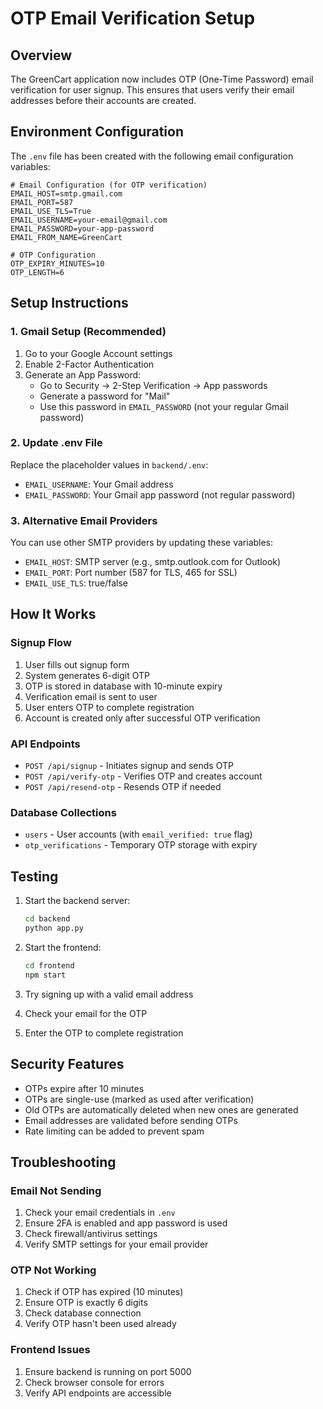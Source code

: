 # OTP Email Verification Setup

## Overview
The GreenCart application now includes OTP (One-Time Password) email verification for user signup. This ensures that users verify their email addresses before their accounts are created.

## Environment Configuration

The `.env` file has been created with the following email configuration variables:

```env
# Email Configuration (for OTP verification)
EMAIL_HOST=smtp.gmail.com
EMAIL_PORT=587
EMAIL_USE_TLS=True
EMAIL_USERNAME=your-email@gmail.com
EMAIL_PASSWORD=your-app-password
EMAIL_FROM_NAME=GreenCart

# OTP Configuration
OTP_EXPIRY_MINUTES=10
OTP_LENGTH=6
```

## Setup Instructions

### 1. Gmail Setup (Recommended)
1. Go to your Google Account settings
2. Enable 2-Factor Authentication
3. Generate an App Password:
   - Go to Security → 2-Step Verification → App passwords
   - Generate a password for "Mail"
   - Use this password in `EMAIL_PASSWORD` (not your regular Gmail password)

### 2. Update .env File
Replace the placeholder values in `backend/.env`:
- `EMAIL_USERNAME`: Your Gmail address
- `EMAIL_PASSWORD`: Your Gmail app password (not regular password)

### 3. Alternative Email Providers
You can use other SMTP providers by updating these variables:
- `EMAIL_HOST`: SMTP server (e.g., smtp.outlook.com for Outlook)
- `EMAIL_PORT`: Port number (587 for TLS, 465 for SSL)
- `EMAIL_USE_TLS`: true/false

## How It Works

### Signup Flow
1. User fills out signup form
2. System generates 6-digit OTP
3. OTP is stored in database with 10-minute expiry
4. Verification email is sent to user
5. User enters OTP to complete registration
6. Account is created only after successful OTP verification

### API Endpoints
- `POST /api/signup` - Initiates signup and sends OTP
- `POST /api/verify-otp` - Verifies OTP and creates account
- `POST /api/resend-otp` - Resends OTP if needed

### Database Collections
- `users` - User accounts (with `email_verified: true` flag)
- `otp_verifications` - Temporary OTP storage with expiry

## Testing

1. Start the backend server:
   ```bash
   cd backend
   python app.py
   ```

2. Start the frontend:
   ```bash
   cd frontend
   npm start
   ```

3. Try signing up with a valid email address
4. Check your email for the OTP
5. Enter the OTP to complete registration

## Security Features

- OTPs expire after 10 minutes
- OTPs are single-use (marked as used after verification)
- Old OTPs are automatically deleted when new ones are generated
- Email addresses are validated before sending OTPs
- Rate limiting can be added to prevent spam

## Troubleshooting

### Email Not Sending
1. Check your email credentials in `.env`
2. Ensure 2FA is enabled and app password is used
3. Check firewall/antivirus settings
4. Verify SMTP settings for your email provider

### OTP Not Working
1. Check if OTP has expired (10 minutes)
2. Ensure OTP is exactly 6 digits
3. Check database connection
4. Verify OTP hasn't been used already

### Frontend Issues
1. Ensure backend is running on port 5000
2. Check browser console for errors
3. Verify API endpoints are accessible


